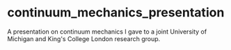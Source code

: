 # continuum_mechanics_presentation
A presentation on continuum mechanics I gave to a joint University of Michigan and King's College London research group.
